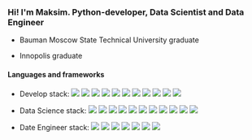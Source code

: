 ### Hi! I'm Maksim. Python-developer, Data Scientist and Data Engineer

- Bauman Moscow State Technical University graduate

- Innopolis graduate

#### Languages and frameworks

- Develop stack: 
![](https://img.shields.io/badge/Python-blue)
![](https://img.shields.io/badge/Django-blue)
![](https://img.shields.io/badge/Django_REST_Framework-blue)
![](https://img.shields.io/badge/Postgresql-blue)
![](https://img.shields.io/badge/Docker-blue)
![](https://img.shields.io/badge/Linux-blue)
![](https://img.shields.io/badge/Unittest-blue)
![](https://img.shields.io/badge/Algorithms-blue)
![](https://img.shields.io/badge/Java-blue)
![](https://img.shields.io/badge/HTML-blue)
![](https://img.shields.io/badge/CSS-blue)


- Data Science stack: 
![](https://img.shields.io/badge/-Scikit--Learn-blue)
![](https://img.shields.io/badge/TensorFlow-blue)
![](https://img.shields.io/badge/Keras-blue)
![](https://img.shields.io/badge/pandas-blue)
![](https://img.shields.io/badge/OpenCV-blue)
![](https://img.shields.io/badge/Pytorch-blue)
![](https://img.shields.io/badge/numpy-blue)
![](https://img.shields.io/badge/NLP-blue)
![](https://img.shields.io/badge/matplotlib-blue)
![](https://img.shields.io/badge/seaborn-blue)
![](https://img.shields.io/badge/surprise-blue)

- Date Engineer stack: 
![](https://img.shields.io/badge/Postgresql-blue)
![](https://img.shields.io/badge/Docker-blue)
![](https://img.shields.io/badge/Linux-blue)
![](https://img.shields.io/badge/DWH-blue)
![](https://img.shields.io/badge/Hadoop-blue)
![](https://img.shields.io/badge/Apach_Spark-blue)
![](https://img.shields.io/badge/Airflow-blue)
